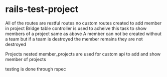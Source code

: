 # rails-test-project

All of the routes are restful routes no custom routes created 
to add member in project Bridge table controller is used to acheive this task 
to show members of a project same as above 
A member can not be created without a team but if a team is destroyed the member remains they are not destroyed 

Projects nested member_projects are used for custom api to add and show member of projects 

testing is done through rspec 

